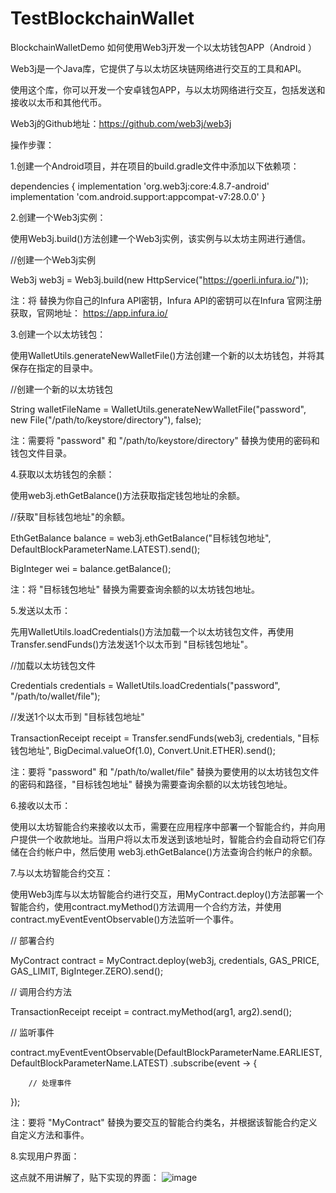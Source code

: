# TestBlockchainWallet
BlockchainWalletDemo 
如何使用Web3j开发一个以太坊钱包APP（Android ）

Web3j是一个Java库，它提供了与以太坊区块链网络进行交互的工具和API。

使用这个库，你可以开发一个安卓钱包APP，与以太坊网络进行交互，包括发送和接收以太币和其他代币。

Web3j的Github地址：https://github.com/web3j/web3j

操作步骤：

1.创建一个Android项目，并在项目的build.gradle文件中添加以下依赖项：

dependencies {
    implementation 'org.web3j:core:4.8.7-android'
    implementation 'com.android.support:appcompat-v7:28.0.0'
}

2.创建一个Web3j实例：

使用Web3j.build()方法创建一个Web3j实例，该实例与以太坊主网进行通信。

//创建一个Web3j实例

Web3j web3j = Web3j.build(new HttpService("https://goerli.infura.io/<your-infura-api-key>"));

注：将 <your-infura-api-key> 替换为你自己的Infura API密钥，Infura API的密钥可以在Infura 官网注册获取，官网地址： https://app.infura.io/

3.创建一个以太坊钱包：

使用WalletUtils.generateNewWalletFile()方法创建一个新的以太坊钱包，并将其保存在指定的目录中。

//创建一个新的以太坊钱包

String walletFileName = WalletUtils.generateNewWalletFile("password", new File("/path/to/keystore/directory"), false);

注：需要将 "password" 和 "/path/to/keystore/directory" 替换为使用的密码和钱包文件目录。

4.获取以太坊钱包的余额：

使用web3j.ethGetBalance()方法获取指定钱包地址的余额。

//获取"目标钱包地址"的余额。

EthGetBalance balance = web3j.ethGetBalance("目标钱包地址", DefaultBlockParameterName.LATEST).send();

BigInteger wei = balance.getBalance();

注：将 "目标钱包地址" 替换为需要查询余额的以太坊钱包地址。

5.发送以太币：

先用WalletUtils.loadCredentials()方法加载一个以太坊钱包文件，再使用Transfer.sendFunds()方法发送1个以太币到  "目标钱包地址"。

//加载以太坊钱包文件

Credentials credentials = WalletUtils.loadCredentials("password", "/path/to/wallet/file");

//发送1个以太币到 "目标钱包地址"

TransactionReceipt receipt = Transfer.sendFunds(web3j, credentials, "目标钱包地址", BigDecimal.valueOf(1.0), Convert.Unit.ETHER).send();


注：要将 "password" 和 "/path/to/wallet/file" 替换为要使用的以太坊钱包文件的密码和路径，"目标钱包地址" 替换为需要查询余额的以太坊钱包地址。

6.接收以太币：

使用以太坊智能合约来接收以太币，需要在应用程序中部署一个智能合约，并向用户提供一个收款地址。当用户将以太币发送到该地址时，智能合约会自动将它们存储在合约帐户中，然后使用    web3j.ethGetBalance()方法查询合约帐户的余额。

7.与以太坊智能合约交互：

使用Web3j库与以太坊智能合约进行交互，用MyContract.deploy()方法部署一个智能合约，使用contract.myMethod()方法调用一个合约方法，并使用contract.myEventEventObservable()方法监听一个事件。

// 部署合约

MyContract contract = MyContract.deploy(web3j, credentials, GAS_PRICE, GAS_LIMIT, BigInteger.ZERO).send();

// 调用合约方法

TransactionReceipt receipt = contract.myMethod(arg1, arg2).send();

// 监听事件

contract.myEventEventObservable(DefaultBlockParameterName.EARLIEST, DefaultBlockParameterName.LATEST)
    .subscribe(event -> {

        // 处理事件
});


注：要将 "MyContract" 替换为要交互的智能合约类名，并根据该智能合约定义自定义方法和事件。

8.实现用户界面：

这点就不用讲解了，贴下实现的界面：
    ![image](https://user-images.githubusercontent.com/42920945/225236912-b0f114a7-d6e5-461a-b2d8-b7da62b38090.png)

